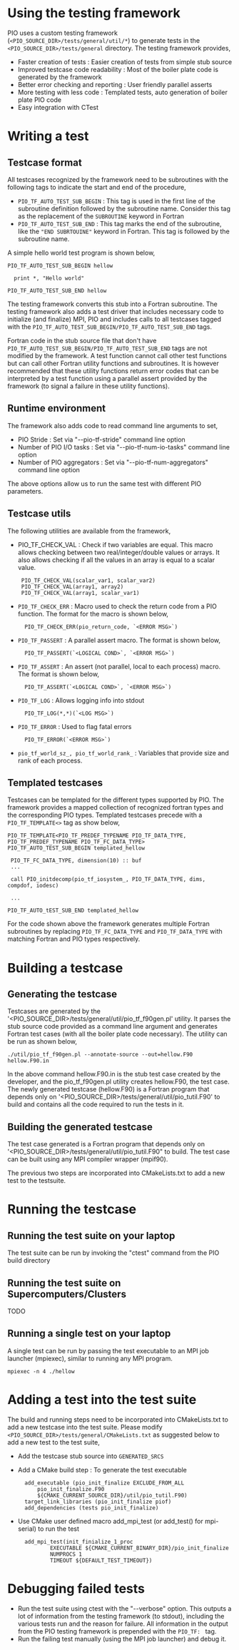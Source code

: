 # Using the testing framework
 PIO uses a custom testing framework (`<PIO_SOURCE_DIR>/tests/general/util/*`) to generate tests in the `<PIO_SOURCE_DIR>/tests/general` directory. The testing framework provides,

* Faster creation of tests : Easier creation of tests from simple stub source
* Improved testcase code readability : Most of the boiler plate code is generated by the framework
* Better error checking and reporting : User friendly parallel asserts
* More testing with less code : Templated tests, auto generation of boiler plate PIO code
* Easy integration with CTest 

# Writing a test

## Testcase format
 All testcases recognized by the framework need to be subroutines with the following tags to indicate the start and end of the procedure,

* `PIO_TF_AUTO_TEST_SUB_BEGIN` : This tag is used in the first line of the subroutine definition followed by the subroutine name. Consider this tag as the replacement of the `SUBROUTINE` keyword in Fortran
* `PIO_TF_AUTO_TEST_SUB_END` : This tag marks the end of the subroutine, like the `"END SUBRTOUINE"` keyword in Fortran. This tag is followed by the subroutine name.

 A simple hello world test program is shown below,

    PIO_TF_AUTO_TEST_SUB_BEGIN hellow

      print *, "Hello world"

    PIO_TF_AUTO_TEST_SUB_END hellow

 The testing framework converts this stub into a Fortran subroutine. The testing framework also adds a test driver that includes necessary code to initialize (and finalize) MPI, PIO and includes calls to all testcases tagged with the `PIO_TF_AUTO_TEST_SUB_BEGIN/PIO_TF_AUTO_TEST_SUB_END` tags.

 Fortran code in the stub source file that don't have `PIO_TF_AUTO_TEST_SUB_BEGIN/PIO_TF_AUTO_TEST_SUB_END` tags are not modified by the framework. A test function cannot call other test functions but can call other Fortran utility functions and subroutines. It is however recommended that these utility functions return error codes that can be interpreted by a test function using a parallel assert provided by the framework (to signal a failure in these utility functions).

## Runtime environment
 The framework also adds code to read command line arguments to set,

* PIO Stride : Set via "--pio-tf-stride" command line option
* Number of PIO I/O tasks : Set via "--pio-tf-num-io-tasks" command line option
* Number of PIO aggregators : Set via "--pio-tf-num-aggregators" command line option

 The above options allow us to run the same test with different PIO parameters.

## Testcase utils

 The following utilities are available from the framework,

*  PIO_TF_CHECK_VAL : Check if two variables are equal. This macro allows checking between two real/integer/double values or arrays. It also allows checking if all the values in an array is equal to a scalar value.

        PIO_TF_CHECK_VAL(scalar_var1, scalar_var2)
        PIO_TF_CHECK_VAL(array1, array2)
        PIO_TF_CHECK_VAL(array1, scalar_var1)

* `PIO_TF_CHECK_ERR` : Macro used to check the return code from a PIO function. The format for the macro is shown below,

        PIO_TF_CHECK_ERR(pio_return_code, `<ERROR MSG>`)

* `PIO_TF_PASSERT` : A parallel assert macro. The format is shown below,

        PIO_TF_PASSERT(`<LOGICAL COND>`, `<ERROR MSG>`)

* `PIO_TF_ASSERT` : An assert (not parallel, local to each process) macro. The format is shown below,

        PIO_TF_ASSERT(`<LOGICAL COND>`, `<ERROR MSG>`)

* `PIO_TF_LOG` : Allows logging info into stdout

        PIO_TF_LOG(*,*)(`<LOG MSG>`)

* `PIO_TF_ERROR` : Used to flag fatal errors

        PIO_TF_ERROR(`<ERROR MSG>`)

* `pio_tf_world_sz_, pio_tf_world_rank_` : Variables that provide size and rank of each process.

## Templated testcases

 Testcases can be templated for the different types supported by PIO. The framework provides a mapped collection of recognized fortran types and the corresponding PIO types. Templated testcases precede with a `PIO_TF_TEMPLATE<>` tag as show below,

    PIO_TF_TEMPLATE<PIO_TF_PREDEF_TYPENAME PIO_TF_DATA_TYPE, PIO_TF_PREDEF_TYPENAME PIO_TF_FC_DATA_TYPE>
    PIO_TF_AUTO_TEST_SUB_BEGIN templated_hellow

     PIO_TF_FC_DATA_TYPE, dimension(10) :: buf
     ...

     call PIO_initdecomp(pio_tf_iosystem_, PIO_TF_DATA_TYPE, dims, compdof, iodesc)

     ... 

    PIO_TF_AUTO_tEST_SUB_END templated_hellow

 For the code shown above the framework generates multiple Fortran subroutines by replacing `PIO_TF_FC_DATA_TYPE` and `PIO_TF_DATA_TYPE` with matching Fortran and PIO types respectively.

# Building a testcase
## Generating the testcase

 Testcases are generated by the '<PIO_SOURCE_DIR>/tests/general/util/pio_tf_f90gen.pl' utility. It parses the stub source code provided as a command line argument and generates Fortran test cases (with all the boiler plate code necessary). The utility can be run as shown below,


    ./util/pio_tf_f90gen.pl --annotate-source --out=hellow.F90 hellow.F90.in


 In the above command hellow.F90.in is the stub test case created by the developer, and the pio_tf_f90gen.pl utility creates hellow.F90, the test case. The newly generated testcase (hellow.F90) is a Fortran program that depends only on '<PIO_SOURCE_DIR>/tests/general/util/pio_tutil.F90' to build and contains all the code required to run the tests in it.

## Building the generated testcase
 The test case generated is a Fortran program that depends only on '<PIO_SOURCE_DIR>/tests/general/util/pio_tutil.F90" to build. The test case can be built using any MPI compiler wrapper (mpif90).

 The previous two steps are incorporated into CMakeLists.txt to add a new test to the testsuite.

# Running the testcase

## Running the test suite on your laptop
 The test suite can be run by invoking the "ctest" command from the PIO build directory

## Running the test suite on Supercomputers/Clusters

 TODO

## Running a single test on your laptop
 A single test can be run by passing the test executable to an MPI job launcher (mpiexec), similar to running any MPI program.

    mpiexec -n 4 ./hellow

# Adding a test into the test suite
 The build and running steps need to be incorporated into CMakeLists.txt to add a new testcase into the test suite. Please modify `<PIO_SOURCE_DIR>/tests/general/CMakeLists.txt` as suggested below to add a new test to the test suite,

* Add the testcase stub source into `GENERATED_SRCS`
* Add a CMake build step : To generate the test executable

        add_executable (pio_init_finalize EXCLUDE_FROM_ALL 
            pio_init_finalize.F90
            ${CMAKE_CURRENT_SOURCE_DIR}/util/pio_tutil.F90)
        target_link_libraries (pio_init_finalize piof)
        add_dependencies (tests pio_init_finalize)

* Use CMake user defined macro add_mpi_test (or add_test() for mpi-serial) to run the test

        add_mpi_test(init_finialize_1_proc
                EXECUTABLE ${CMAKE_CURRENT_BINARY_DIR}/pio_init_finalize
                NUMPROCS 1
                TIMEOUT ${DEFAULT_TEST_TIMEOUT})

# Debugging failed tests
 
* Run the test suite using ctest with the "--verbose" option. This outputs a lot of information from the testing framework (to stdout), including the various tests run and the reason for failure. All information in the output from the PIO testing framework is prepended with the `PIO_TF: ` tag.
* Run the failing test manually (using the MPI job launcher) and debug it.
